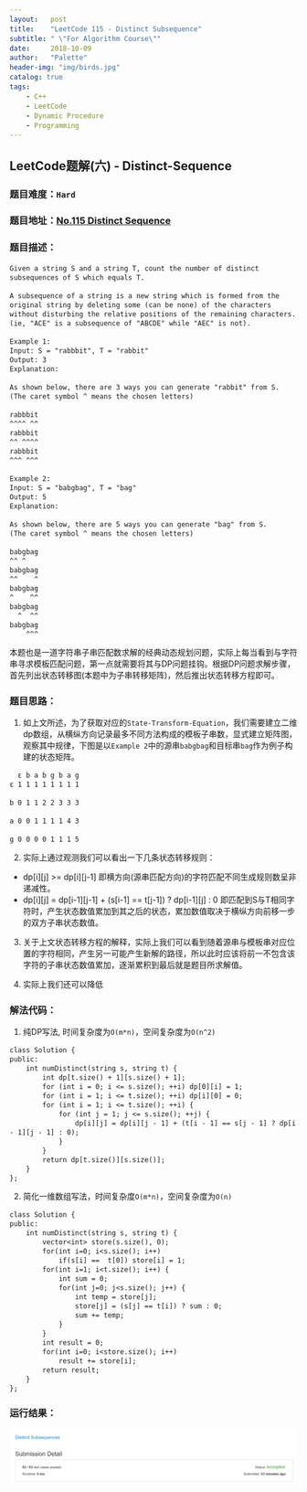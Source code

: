 ```yaml
---
layout:   post
title:    "LeetCode 115 - Distinct Subsequence"
subtitle: " \"For Algorithm Course\""
date:     2018-10-09
author:   "Palette"
header-img: "img/birds.jpg"
catalog: true
tags:
    - C++
    - LeetCode
    - Dynamic Procedure
    - Programming
---
```

## LeetCode题解(六) - Distinct-Sequence
### 题目难度：`Hard`
### 题目地址：[No.115 Distinct Sequence](https://leetcode.com/problems/distinct-subsequences/description/)
### 题目描述：
```
Given a string S and a string T, count the number of distinct subsequences of S which equals T.

A subsequence of a string is a new string which is formed from the original string by deleting some (can be none) of the characters without disturbing the relative positions of the remaining characters. (ie, "ACE" is a subsequence of "ABCDE" while "AEC" is not).

Example 1:
Input: S = "rabbbit", T = "rabbit"
Output: 3
Explanation:

As shown below, there are 3 ways you can generate "rabbit" from S.
(The caret symbol ^ means the chosen letters)

rabbbit
^^^^ ^^
rabbbit
^^ ^^^^
rabbbit
^^^ ^^^

Example 2:
Input: S = "babgbag", T = "bag"
Output: 5
Explanation:

As shown below, there are 5 ways you can generate "bag" from S.
(The caret symbol ^ means the chosen letters)

babgbag
^^ ^
babgbag
^^    ^
babgbag
^    ^^
babgbag
  ^  ^^
babgbag
    ^^^
```

本题也是一道字符串子串匹配数求解的经典动态规划问题，实际上每当看到与字符串寻求模板匹配问题，第一点就需要将其与DP问题挂钩。根据DP问题求解步骤，首先列出状态转移图(本题中为子串转移矩阵)，然后推出状态转移方程即可。

### 题目思路：
1. 如上文所述，为了获取对应的`State-Transform-Equation`，我们需要建立二维dp数组，从横纵方向记录最多不同方法构成的模板子串数，显式建立矩阵图，观察其中规律，下图是以`Example 2`中的源串`babgbag`和目标串`bag`作为例子构建的状态矩阵。
```
  ε b a b g b a g
ε 1 1 1 1 1 1 1 1

b 0 1 1 2 2 3 3 3

a 0 0 1 1 1 1 4 3

g 0 0 0 0 1 1 1 5

```

2. 实际上通过观测我们可以看出一下几条状态转移规则：
* dp[i][j] >= dp[i][j-1]  即横方向(源串匹配方向)的字符匹配不同生成规则数呈非递减性。
* dp[i][j] = dp[i-1][j-1] + (s[i-1] == t[j-1]) ? dp[i-1][j] : 0  即匹配到S与T相同字符时，产生状态数值累加到其之后的状态，累加数值取决于横纵方向前移一步的双方子串状态数值。

3. 关于上文状态转移方程的解释，实际上我们可以看到随着源串与模板串对应位置的字符相同，产生另一可能产生新解的路径，所以此时应该将前一不包含该字符的子串状态数值累加，逐渐累积到最后就是题目所求解值。

4. 实际上我们还可以降低


### 解法代码：
1. 纯DP写法, 时间复杂度为`O(m*n)`，空间复杂度为`O(n^2)` 
```
class Solution {
public:
    int numDistinct(string s, string t) {
        int dp[t.size() + 1][s.size() + 1];
        for (int i = 0; i <= s.size(); ++i) dp[0][i] = 1;    
        for (int i = 1; i <= t.size(); ++i) dp[i][0] = 0;    
        for (int i = 1; i <= t.size(); ++i) {
            for (int j = 1; j <= s.size(); ++j) {
                dp[i][j] = dp[i][j - 1] + (t[i - 1] == s[j - 1] ? dp[i - 1][j - 1] : 0);
            }
        }
        return dp[t.size()][s.size()];
    }
};
```

2. 简化一维数组写法，时间复杂度`O(m*n)`，空间复杂度为`O(n)`
```
class Solution {
public:
    int numDistinct(string s, string t) {
        vector<int> store(s.size(), 0);
        for(int i=0; i<s.size(); i++)
            if(s[i] ==  t[0]) store[i] = 1;
        for(int i=1; i<t.size(); i++) {
            int sum = 0;
            for(int j=0; j<s.size(); j++) {
                int temp = store[j];
                store[j] = (s[j] == t[i]) ? sum : 0;
                sum += temp;
            }
        }
        int result = 0;
        for(int i=0; i<store.size(); i++)
            result += store[i];
        return result;
    }
};
```

### 运行结果：
![img](/img/ds1.png)

<div id="container"></div>
<link rel="stylesheet" href="https://imsun.GitHub.io/gitment/style/default.css">
<script src="https://imsun.GitHub.io/gitment/dist/gitment.browser.js"></script>
<script>
  const myTheme = {
  render(state, instance) {
    const container = document.createElement('div')
    container.lang = "en-US"
    container.className = 'gitment-container gitment-root-container'
    container.appendChild(instance.renderHeader(state, instance))
    container.appendChild(instance.renderEditor(state, instance))
    container.appendChild(instance.renderComments(state, instance))
    container.appendChild(instance.renderFooter(state, instance))
    return container
  },
}

var gitment = new Gitment({
  id: '<%= page.date %>',
  owner: 'Palette25',
  repo: 'Comments',
  oauth: {
    client_id: 'a1ac2783392c3eef32c1',
    client_secret: 'ea8605a4a85131c5012ba8f200f87702e15a05b0',
  },
  theme: myTheme,
})
gitment.render('container')
</script>